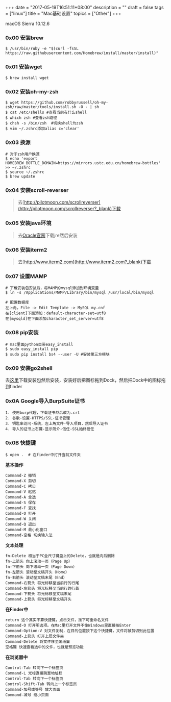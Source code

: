 +++
date = "2017-05-19T16:51:11+08:00"
description = ""
draft = false
tags = ["linux"]
title = "Mac基础设置"
topics = ["Other"]
+++

macOS Sierra 10.12.6

### 0x00 安装brew
```
$ /usr/bin/ruby -e "$(curl -fsSL https://raw.githubusercontent.com/Homebrew/install/master/install)"
```

### 0x01 安装wget
```
$ brew install wget
```

### 0x02 安装oh-my-zsh
```
$ wget https://github.com/robbyrussell/oh-my-zsh/raw/master/tools/install.sh -O - | sh
$ cat /etc/shells #查看当前有什么shell
$ which zsh #查看zsh路径
$ chsh -s /bin/zsh  #切换shell为zsh
$ vim ~/.zshrc添加alias c='clear'
```

### 0x03 换源
```
# 对于zsh用户换源
$ echo 'export HOMEBREW_BOTTLE_DOMAIN=https://mirrors.ustc.edu.cn/homebrew-bottles' >> ~/.zshrc
$ source ~/.zshrc
$ brew update
```

### 0x04 安装scroll-reverser
> 去[http://pilotmoon.com/scrollreverser](http://pilotmoon.com/scrollreverser?_blank)下载

### 0x05 安装java环境
> 去[Oracle官网](http://www.oracle.com/technetwork/java/javase/downloads/jre8-downloads-2133155.html?_blank)下载jre然后安装

### 0x06 安装iterm2
> 去[http://www.iterm2.com](http://www.iterm2.com?_blank)下载

### 0x07 设置MAMP
```
# 下载安装包安装后，将MAMP的mysql添加到环境变量
$ ln -s /Applications/MAMP/Library/bin/mysql /usr/local/bin/mysql

# 配置数据库
左上角，File -> Edit Template -> MySQL my.cnf
在[client]下面添加：default-character-set=utf8
在[mysqld]在下面添加character_set_server=utf8
```

### 0x08 pip安装
```
# mac里面python自带easy_install
$ sudo easy_install pip
$ sudo pip install bs4 --user -U #安装第三方模块
```

### 0x09 安装go2shell
去[这里](http://zipzapmac.com/go2shell?_blank)下载安装包然后安装，安装好后把图标拖到Dock，然后把Dock中的图标拖到finder

### 0x0A Google导入BurpSuite证书
```
1. 使用burp代理，下载证书然后改为.crt
2. 谷歌-设置-HTTPS/SSL-证书管理
3. 钥匙串访问-系统，左上角文件-导入项目，然后导入证书
4. 导入的证书上右键-显示简介-信任-SSL始终信任
```

### 0x0B 快捷键
```
$ open .  # 在finder中打开当前文件夹
```

**基本操作**
```
Command-Z 撤销　
Command-X 剪切
Command-C 拷贝
Command-V 粘贴
Command-A 全选
Command-S 保存
Command-F 查找
Command-O 打开
Command-W 关闭
Command-Q 退出
Command-M 最小化窗口
Command-空格 切换输入法
```

**文本处理**
```
fn-Delete 相当于PC全尺寸键盘上的Delete，也就是向后删除
fn-上箭头 向上滚动一页（Page Up）
fn-下箭头 向下滚动一页（Page Down）
fn-左箭头 滚动至文稿开头（Home）
fn-右箭头 滚动至文稿末尾（End）
Command-右箭头 将光标移至当前行的行尾
Command-左箭头 将光标移至当前行的行首
Command-下箭头 将光标移至文稿末尾
Command-上箭头 将光标移至文稿开头
```

**在Finder中**
```
return 这个其实不算快捷键，点击文件，按下可重命名文件
Command-O 打开所选项。在Mac里打开文件不像Windows里直接按Enter
Command-Option-V 对文件复制，在目的位置按下这个快捷键，文件将被剪切到此位置
Command-上箭头 打开上层文件夹
Command-Delete 将文件移至废纸篓
空格键 快速查看选中的文件，也就是预览功能
```

**在浏览器中**
```
Control-Tab 转向下一个标签页
Command-L 光标直接跳至地址栏
Control-Tab 转向下一个标签页
Control-Shift-Tab 转向上一个标签页
Command-加号或等号 放大页面
Command-减号 缩小页面
```